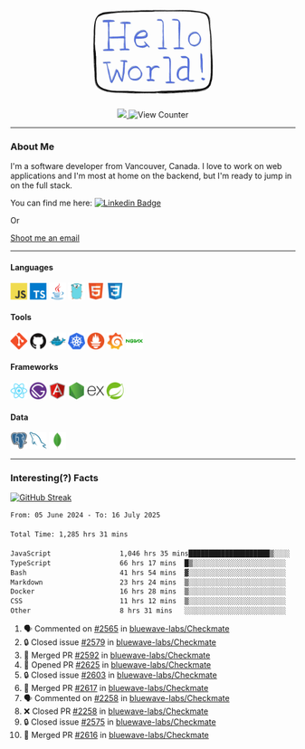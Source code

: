 <div align="center">
    <img src="./img/hello_world.webp" height="200px" width="">
    <div>
        <a href="https://www.linkedin.com/in/ajhollid">
            <img src="https://img.shields.io/badge/LinkedIn-blue"/>
        </a>
        <img src="https://komarev.com/ghpvc/?username=ajhollid&color=yellow" alt="View Counter">
    </div>
</div>

---

### About Me

I'm a software developer from Vancouver, Canada. I love to work on web applications and I'm most at home on the backend, but I'm ready to jump in on the full stack.

You can find me here: [![Linkedin Badge](https://img.shields.io/badge/-ajhollid-blue?style=flat&logo=Linkedin&logoColor=white)](https://www.linkedin.com/in/ajhollid)

Or

[Shoot me an email](mailto:ajhollid@gmail.com)

---

#### Languages

<div>
    <img src="./img/devicons/javascript-original.svg" width=30 height=30 alt="JavaScript">
    <img src="/img/devicons/typescript-original.svg" width=30 height=30 alt="TypeScript">
    <img src="./img/devicons/java-original.svg" width=30 height=30 alt="Java">
    <img src="./img/devicons/go-original.svg" width=30 height=30 alt="Golang">
    <img src="./img/devicons/html5-original.svg" width=30 height=30 alt="HTML 5">
    <img src="./img/devicons/css3-original.svg" width=30 height=30 alt="CSS 3">
</div>

#### Tools

<div>
    <img src="./img/devicons/git-original.svg" width=30 height=30 alt="Git">
    <img src="./img/devicons/github-original.svg" width=30 height=30 alt="Github">
    <img src="./img/devicons/docker-original.svg" width=30 
    height=30 alt="Docker">
    <img src="./img/devicons/kubernetes-original.svg" width=30 height=30 alt="K8">
    <img src="./img/devicons/prometheus-original.svg" width=30 height=30 alt="Prometheus">
    <img src="./img/devicons/grafana-original.svg" width=30 height=30 alt="Grafana">
    <img src="./img/devicons/nginx-original.svg" width=30 height=30 alt="Nginx">
</div>

#### Frameworks

<div>
    <img src="./img/devicons/react-original.svg" width=30 height=30 alt="React">
    <img src="./img/devicons/gatsby-original.svg" width=30 height=30 alt="Gatsby">
    <img src="./img/devicons/angularjs-original.svg" width=30 height=30 alt="AngularJS">
    <img src="./img/devicons/nodejs-original.svg" width=30 height=30 alt="NodeJS">
    <img src="./img/devicons/express-original.svg" width=30 height=30 alt="Express">
    <img src="./img/devicons/spring-original.svg" width=30 height=30 alt="Spring">
</div>

#### Data

<div>
    <img src="./img/devicons/postgresql-original.svg" width=30 height=30 alt="Postgresql">
    <img src="./img/devicons/mysql-original.svg" width=30 height=30 alt="Mysql">
    <img src="./img/devicons/mongodb-original.svg" width=30 height=30 alt="MongoDB">
</div>

---

### Interesting(?) Facts

[![GitHub Streak](http://github-readme-streak-stats.herokuapp.com?user=ajhollid)](https://git.io/streak-stats)

 <!--START_SECTION:waka-->

```txt
From: 05 June 2024 - To: 16 July 2025

Total Time: 1,285 hrs 31 mins

JavaScript                 1,046 hrs 35 mins████████████████████▒░░░░   80.88 %
TypeScript                 66 hrs 17 mins  █▒░░░░░░░░░░░░░░░░░░░░░░░   05.12 %
Bash                       41 hrs 54 mins  ▓░░░░░░░░░░░░░░░░░░░░░░░░   03.24 %
Markdown                   23 hrs 24 mins  ▒░░░░░░░░░░░░░░░░░░░░░░░░   01.81 %
Docker                     16 hrs 28 mins  ▒░░░░░░░░░░░░░░░░░░░░░░░░   01.27 %
CSS                        11 hrs 12 mins  ▒░░░░░░░░░░░░░░░░░░░░░░░░   00.87 %
Other                      8 hrs 31 mins   ░░░░░░░░░░░░░░░░░░░░░░░░░   00.66 %
```

<!--END_SECTION:waka-->


<!--START_SECTION:activity-->
1. 🗣 Commented on [#2565](https://github.com/bluewave-labs/Checkmate/issues/2565#issuecomment-3089669021) in [bluewave-labs/Checkmate](https://github.com/bluewave-labs/Checkmate)
2. 🔒 Closed issue [#2579](https://github.com/bluewave-labs/Checkmate/issues/2579) in [bluewave-labs/Checkmate](https://github.com/bluewave-labs/Checkmate)
3. 🎉 Merged PR [#2592](https://github.com/bluewave-labs/Checkmate/pull/2592) in [bluewave-labs/Checkmate](https://github.com/bluewave-labs/Checkmate)
4. 💪 Opened PR [#2625](https://github.com/bluewave-labs/Checkmate/pull/2625) in [bluewave-labs/Checkmate](https://github.com/bluewave-labs/Checkmate)
5. 🔒 Closed issue [#2603](https://github.com/bluewave-labs/Checkmate/issues/2603) in [bluewave-labs/Checkmate](https://github.com/bluewave-labs/Checkmate)
6. 🎉 Merged PR [#2617](https://github.com/bluewave-labs/Checkmate/pull/2617) in [bluewave-labs/Checkmate](https://github.com/bluewave-labs/Checkmate)
7. 🗣 Commented on [#2258](https://github.com/bluewave-labs/Checkmate/pull/2258#issuecomment-3079265842) in [bluewave-labs/Checkmate](https://github.com/bluewave-labs/Checkmate)
8. ❌ Closed PR [#2258](https://github.com/bluewave-labs/Checkmate/pull/2258) in [bluewave-labs/Checkmate](https://github.com/bluewave-labs/Checkmate)
9. 🔒 Closed issue [#2575](https://github.com/bluewave-labs/Checkmate/issues/2575) in [bluewave-labs/Checkmate](https://github.com/bluewave-labs/Checkmate)
10. 🎉 Merged PR [#2616](https://github.com/bluewave-labs/Checkmate/pull/2616) in [bluewave-labs/Checkmate](https://github.com/bluewave-labs/Checkmate)
<!--END_SECTION:activity-->
